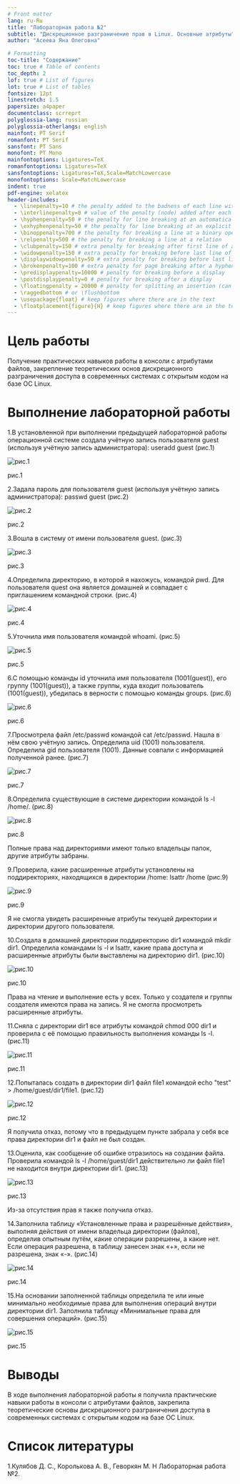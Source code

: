 ```yaml
---
# Front matter
lang: ru-Ru
title: "Лабораторная работа №2"
subtitle: "Дискреционное разграничение прав в Linux. Основные атрибуты"
author: "Асеева Яна Олеговна"

# Formatting
toc-title: "Содержание"
toc: true # Table of contents
toc_depth: 2
lof: true # List of figures
lot: true # List of tables
fontsize: 12pt
linestretch: 1.5
papersize: a4paper
documentclass: scrreprt
polyglossia-lang: russian
polyglossia-otherlangs: english
mainfont: PT Serif
romanfont: PT Serif
sansfont: PT Sans
monofont: PT Mono
mainfontoptions: Ligatures=TeX
romanfontoptions: Ligatures=TeX
sansfontoptions: Ligatures=TeX,Scale=MatchLowercase
monofontoptions: Scale=MatchLowercase
indent: true
pdf-engine: xelatex
header-includes:
  - \linepenalty=10 # the penalty added to the badness of each line within a paragraph (no associated penalty node) Increasing the value makes tex try to have fewer lines in the paragraph.
  - \interlinepenalty=0 # value of the penalty (node) added after each line of a paragraph.
  - \hyphenpenalty=50 # the penalty for line breaking at an automatically inserted hyphen
  - \exhyphenpenalty=50 # the penalty for line breaking at an explicit hyphen
  - \binoppenalty=700 # the penalty for breaking a line at a binary operator
  - \relpenalty=500 # the penalty for breaking a line at a relation
  - \clubpenalty=150 # extra penalty for breaking after first line of a paragraph
  - \widowpenalty=150 # extra penalty for breaking before last line of a paragraph
  - \displaywidowpenalty=50 # extra penalty for breaking before last line before a display math
  - \brokenpenalty=100 # extra penalty for page breaking after a hyphenated line
  - \predisplaypenalty=10000 # penalty for breaking before a display
  - \postdisplaypenalty=0 # penalty for breaking after a display
  - \floatingpenalty = 20000 # penalty for splitting an insertion (can only be split footnote in standard LaTeX)
  - \raggedbottom # or \flushbottom
  - \usepackage{float} # keep figures where there are in the text
  - \floatplacement{figure}{H} # keep figures where there are in the text
---
```


# Цель работы

Получение практических навыков работы в консоли с атрибутами файлов, закрепление теоретических основ дискреционного разграничения доступа в современных системах с открытым кодом на базе ОС Linux. 

# Выполнение лабораторной работы

1.В установленной при выполнении предыдущей лабораторной работы операционной системе создала учётную запись пользователя guest (используя учётную запись администратора): useradd guest (рис.1)

![рис.1](img/Снимок.PNG)

рис.1

2.Задала пароль для пользователя guest (используя учётную запись администратора): passwd guest (рис.2)

![рис.2](img/Снимок2.PNG)

рис.2

3.Вошла в систему от имени пользователя guest. (рис.3)

![рис.3](img/Снимок3.PNG)

рис.3

4.Определила директорию, в которой я нахожусь, командой pwd. Для пользователя quest она является домашней и совпадает с приглашением командной строки. (рис.4)

![рис.4](img/Снимок4.PNG)

рис.4

5.Уточнила имя пользователя командой whoami. (рис.5)

![рис.5](img/Снимок5.PNG)

рис.5

6.С помощью команды id уточнила имя пользователя (1001(guest)), его группу (1001(guest)), а также группы, куда входит пользователь (1001(guest)), убедилась в верности с помощью команды groups. (рис.6)

![рис.6](img/Снимок6.PNG)

рис.6

7.Просмотрела файл /etc/passwd командой cat /etc/passwd. Нашла в нём свою учётную запись. Определила uid (1001) пользователя. Определила gid пользователя (1001). Данные совпали  с информацией полученной ранее. (рис.7)

![рис.7](img/Снимок7.PNG)

рис.7

8.Определила существующие в системе директории командой ls -l /home/. (рис.8)

![рис.8](img/Снимок8.PNG)

рис.8

Полные права над директориями имеют только владельцы папок, другие атрибуты забраны.

9.Проверила, какие расширенные атрибуты установлены на поддиректориях, находящихся в директории /home: lsattr /home (рис.9)

![рис.9](img/Снимок9.PNG)

рис.9

Я не смогла увидеть расширенные атрибуты текущей директории и директории другого пользователя.

10.Создала в домашней директории поддиректорию dir1 командой mkdir dir1. Определила командами ls -l и lsattr, какие права доступа и расширенные атрибуты были выставлены на директорию dir1. (рис.10)

![рис.10](img/Снимок10.PNG)

рис.10

Права на чтение и выполнение есть у всех. Только у создателя и группы создателя имеются права на запись. Я не смогла просмотреть расширенные атрибуты.

11.Сняла с директории dir1 все атрибуты командой chmod 000 dir1 и проверила с её помощью правильность выполнения команды ls -l. (рис.11)

![рис.11](img/Снимок11.PNG)

рис.11

12.Попыталась создать в директории dir1 файл file1 командой echo "test" > /home/guest/dir1/file1. (рис.12)

![рис.12](img/Снимок12.PNG)

рис.12

Я получила отказ, потому что в предыдущем пункте забрала у себя все права директории dir1 и файл не был создан.

13.Оценила, как сообщение об ошибке отразилось на создании файла. Проверила командой ls -l /home/guest/dir1 действительно ли файл file1 не находится внутри директории dir1. (рис.13)

![рис.13](img/Снимок13.PNG)

рис.13

Из-за отсутствия прав я также получила отказ.

14.Заполнила таблицу «Установленные права и разрешённые действия», выполняя действия от имени владельца директории (файлов), определив опытным путём, какие операции разрешены, а какие нет. Если операция разрешена, в таблицу занесен знак «+», если не разрешена, знак «-». (рис.14)

![рис.14](img/Снимок14.PNG)

рис.14

15.На основании заполненной таблицы определила те или иные минимально необходимые права для выполнения операций внутри директории dir1. Заполнила таблицу «Минимальные права для совершения операций». (рис.15)

![рис.15](img\Снимок15.PNG)

рис.15

# Выводы

В ходе выполнения лабораторной работы я получила практические навыки работы в консоли с атрибутами файлов, закрепила теоретические основы дискреционного разграничения доступа в современных системах с открытым кодом на базе ОС Linux.

# Список литературы

1.Кулябов Д. С., Королькова А. В., Геворкян М. Н Лабораторная работа №2.

